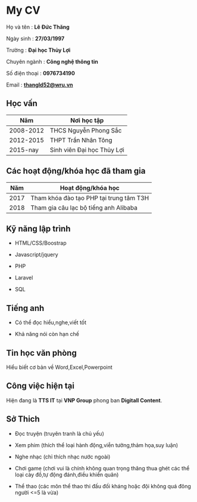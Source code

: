 # My CV

Họ và tên : **Lê Đức Thăng**

Ngày sinh : **27/03/1997**

Trường : **Đại học Thủy Lợi**

Chuyên ngành : **Công nghệ thông tin**

Số điện thoại : **0976734190**

Email : **thangld52@wru.vn**

## Học vấn

Năm|Nơi học tập
---|-----------
2008-2012|THCS Nguyễn Phong Sắc
2012-2015|THPT Trần Nhân Tông
2015-nay|Sinh viên Đại học Thủy Lợi

## Các hoạt động/khóa học đã tham gia

Năm|Hoạt động/khóa học 
---|-----------
2017|Tham khóa đào tạo PHP tại trung tâm T3H
2018|Tham gia câu lạc bộ tiếng anh Alibaba

## Kỹ năng lập trình

 - HTML/CSS/Boostrap

 - Javascript/jquery

 - PHP

 - Laravel

 - SQL
 
## Tiếng anh

 - Có thể đọc hiểu,nghe,viết tốt
 
 - Khả năng nói còn hạn chế
 
## Tin học văn phòng 

Hiểu biết cơ bản về Word,Excel,Powerpoint

## Công việc hiện tại

Hiện đang là **TTS IT** tại **VNP Group** phong ban **Digitall Content**.

## Sở Thich

 - Đọc truyện (truyên tranh là chủ yếu)

 - Xem phim (thích thể loại hành động,viễn tưởng,thảm họa,suy luận)

 - Nghe nhạc (chỉ thích nhạc nước ngoài)

 - Chơi game (chơi vui là chính không quan trọng thăng thua ghét các thể loại cày đồ,tự động đánh,điều khiển quân)

 - Thể thao (các môn thể thao thi đấu đối kháng hoặc đội không quá đông người <=5 là vừa)


